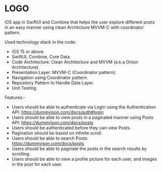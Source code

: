 # LOGO

iOS app in SwiftUI and Combine that helps the user explore different posts in an easy manner using clean Archticture MVVM-C with coordinator pattern.

Used technology stack in the code:
- iOS 15 or above.
- SwiftUI, Combine, Core Data.
- Code Architecture: Clean Architecture and MVVM (a.k.a Onion Architecture).
- Presentation Layer: MVVM-C (Coordinator pattern).
- Navigation using Coordinator pattern.
- Repository Pattern to Handle Data Layer.
- Unit Testing.


Features:-
- Users should be able to authenticate via Login using the Authentication API: https://dummyjson.com/docs/auth#login
- Users should be able to view posts in a paginated manner using Posts API: https://dummyjson.com/docs/posts
- Users should be authenticated before they can view Posts.
- Pagination should be based on infinite scroll.
- Users should be able to search Posts: https://dummyjson.com/docs/posts
- Users should be able to paginate the posts in the search results by scrolling.
- Users should be able to view a profile picture for each user, and images in the post for each user.
